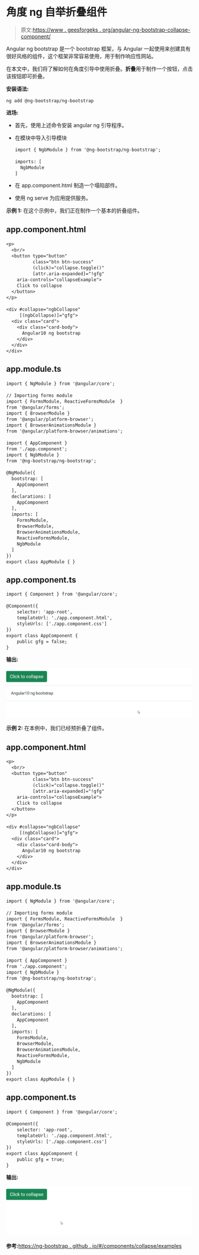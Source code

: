 # 角度 ng 自举折叠组件

> 原文:[https://www . geesforgeks . org/angular-ng-bootstrap-collapse-component/](https://www.geeksforgeeks.org/angular-ng-bootstrap-collapse-component/)

Angular ng bootstrap 是一个 bootstrap 框架，与 Angular 一起使用来创建具有很好风格的组件，这个框架非常容易使用，用于制作响应性网站。

在本文中，我们将了解如何在角度引导中使用折叠。**折叠**用于制作一个按钮，点击该按钮即可折叠。

**安装语法:**

```
ng add @ng-bootstrap/ng-bootstrap
```

**进场:**

*   首先，使用上述命令安装 angular ng 引导程序。
*   在模块中导入引导模块

    ```
    import { NgbModule } from '@ng-bootstrap/ng-bootstrap';

    imports: [
      NgbModule
    ]

    ```

*   在 app.component.html 制造一个塌陷部件。
*   使用 ng serve 为应用提供服务。

**示例 1:** 在这个示例中，我们正在制作一个基本的折叠组件。

## app.component.html

```
<p>
  <br/>
  <button type="button"
          class="btn btn-success" 
          (click)="collapse.toggle()" 
          [attr.aria-expanded]="!gfg"
    aria-controls="collapseExample">
    Click to collapse
  </button>
</p>

<div #collapse="ngbCollapse" 
     [(ngbCollapse)]="gfg">
  <div class="card">
    <div class="card-body">
      Angular10 ng bootstrap
    </div>
  </div>
</div>
```

## app.module.ts

```
import { NgModule } from '@angular/core';

// Importing forms module
import { FormsModule, ReactiveFormsModule  }
from '@angular/forms';
import { BrowserModule } 
from '@angular/platform-browser';
import { BrowserAnimationsModule } 
from '@angular/platform-browser/animations';

import { AppComponent }  
from './app.component';
import { NgbModule }
from '@ng-bootstrap/ng-bootstrap';

@NgModule({
  bootstrap: [
    AppComponent
  ],
  declarations: [
    AppComponent
  ],
  imports: [
    FormsModule,
    BrowserModule,
    BrowserAnimationsModule,
    ReactiveFormsModule,
    NgbModule
  ]
})
export class AppModule { }
```

## app.component.ts

```
import { Component } from '@angular/core';

@Component({
    selector: 'app-root',
    templateUrl: './app.component.html',
    styleUrls: ['./app.component.css']
})
export class AppComponent {
    public gfg = false;
}
```

**输出:**

![](img/6802a30b7b54f60c8da1186427d307f3.png)

**示例 2:** 在本例中，我们已经预折叠了组件。

## app.component.html

```
<p>
  <br/>
  <button type="button"
          class="btn btn-success"
          (click)="collapse.toggle()"
          [attr.aria-expanded]="!gfg"
    aria-controls="collapseExample">
    Click to collapse
  </button>
</p>

<div #collapse="ngbCollapse"
     [(ngbCollapse)]="gfg">
  <div class="card">
    <div class="card-body">
      Angular10 ng bootstrap
    </div>
  </div>
</div>
```

## app.module.ts

```
import { NgModule } from '@angular/core';

// Importing forms module
import { FormsModule, ReactiveFormsModule  }
from '@angular/forms';
import { BrowserModule }
from '@angular/platform-browser';
import { BrowserAnimationsModule }
from '@angular/platform-browser/animations';

import { AppComponent }  
from './app.component';
import { NgbModule } 
from '@ng-bootstrap/ng-bootstrap';

@NgModule({
  bootstrap: [
    AppComponent
  ],
  declarations: [
    AppComponent
  ],
  imports: [
    FormsModule,
    BrowserModule,
    BrowserAnimationsModule,
    ReactiveFormsModule,
    NgbModule
  ]
})
export class AppModule { }
```

## app.component.ts

```
import { Component } from '@angular/core';

@Component({
    selector: 'app-root',
    templateUrl: './app.component.html',
    styleUrls: ['./app.component.css']
})
export class AppComponent {
    public gfg = true;
}
```

**输出:**

![](img/e49c48a4de94a692b92c6785501ee34e.png)

**参考:**[https://ng-bootstrap . github . io/#/components/collapse/examples](https://ng-bootstrap.github.io/#/components/collapse/examples)